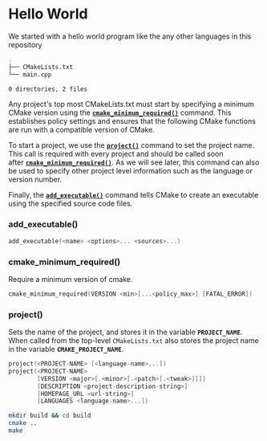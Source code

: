 # Hello World
We started with a hello world program like the any other languages in this repository 

```bash
.
├── CMakeLists.txt
└── main.cpp

0 directories, 2 files
```

Any project's top most CMakeLists.txt must start by specifying a minimum CMake version using the [**`cmake_minimum_required()`**](https://cmake.org/cmake/help/latest/command/cmake_minimum_required.html#command:cmake_minimum_required) command. This establishes policy settings and ensures that the following CMake functions are run with a compatible version of CMake.

To start a project, we use the [**`project()`**](https://cmake.org/cmake/help/latest/command/project.html#command:project) command to set the project name. This call is required with every project and should be called soon after [**`cmake_minimum_required()`**](https://cmake.org/cmake/help/latest/command/cmake_minimum_required.html#command:cmake_minimum_required). As we will see later, this command can also be used to specify other project level information such as the language or version number.

Finally, the [**`add_executable()`**](https://cmake.org/cmake/help/latest/command/add_executable.html#command:add_executable) command tells CMake to create an executable using the specified source code files.

### add_executable()

```c
add_executable(<name> <options>... <sources>...)
```

### cmake_minimum_required()

Require a minimum version of cmake.

```c
cmake_minimum_required(VERSION <min>[...<policy_max>] [FATAL_ERROR])
```

### project()

Sets the name of the project, and stores it in the variable **`PROJECT_NAME`**. When called from the top-level `CMakeLists.txt` also stores the project name in the variable **`CMAKE_PROJECT_NAME`**.

```c
project(<PROJECT-NAME> [<language-name>...])
project(<PROJECT-NAME>
        [VERSION <major>[.<minor>[.<patch>[.<tweak>]]]]
        [DESCRIPTION <project-description-string>]
        [HOMEPAGE_URL <url-string>]
        [LANGUAGES <language-name>...])
```

```bash
mkdir build && cd build
cmake ..
make
```
